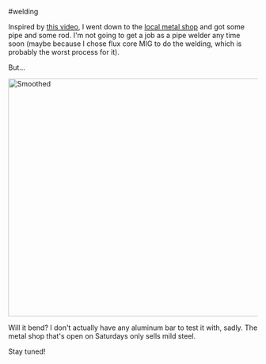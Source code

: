 #welding

Inspired by [this video](https://www.youtube.com/watch?v=XU7yLe0s7QM&t=174s), I went down to the [local metal shop](asero.net/) and got some pipe and some rod. I'm not going to get a job as a pipe welder any time soon (maybe because I chose flux core MIG to do the welding, which is probably the worst process for it).

But...

<a data-flickr-embed="true" href="https://www.flickr.com/photos/aneel/53079588626/in/album-72177720310106565/" title="Smoothed"><img src="https://live.staticflickr.com/65535/53079588626_b523ebfab5_z.jpg" width="640" height="480" alt="Smoothed"/></a>

Will it bend? I don't actually have any aluminum bar to test it with, sadly. The metal shop that's open on Saturdays only sells mild steel.

Stay tuned!